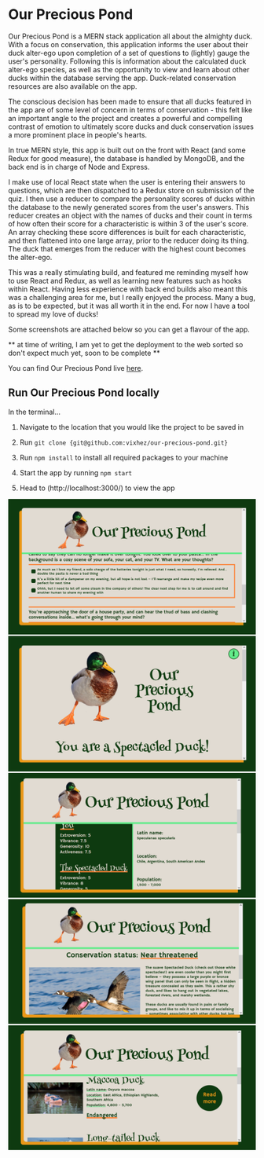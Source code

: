# Our Precious Pond

Our Precious Pond is a MERN stack application all about the almighty duck. With a focus on conservation, this application informs the user about their duck alter-ego upon completion of a set of questions to (lightly) gauge the user's personality. Following this is information about the calculated duck alter-ego species, as well as the opportunity to view and learn about other ducks within the database serving the app. Duck-related conservation resources are also available on the app.

The conscious decision has been made to ensure that all ducks featured in the app are of some level of concern in terms of conservation - this felt like an important angle to the project and creates a powerful and compelling contrast of emotion to ultimately score ducks and duck conservation issues a more prominent place in people's hearts.

In true MERN style, this app is built out on the front with React (and some Redux for good measure), the database is handled by MongoDB, and the back end is in charge of Node and Express.

I make use of local React state when the user is entering their answers to questions, which are then dispatched to a Redux store on submission of the quiz. I then use a reducer to compare the personality scores of ducks within the database to the newly generated scores from the user's answers. This reducer creates an object with the names of ducks and their count in terms of how often their score for a characteristic is within 3 of the user's score. An array checking these score differences is built for each characteristic, and then flattened into one large array, prior to the reducer doing its thing. The duck that emerges from the reducer with the highest count becomes the alter-ego.

This was a really stimulating build, and featured me reminding myself how to use React and Redux, as well as learning new features such as hooks within React. Having less experience with back end builds also meant this was a challenging area for me, but I really enjoyed the process. Many a bug, as is to be expected, but it was all worth it in the end. For now I have a tool to spread my love of ducks!

Some screenshots are attached below so you can get a flavour of the app.

** at time of writing, I am yet to get the deployment to the web sorted so don't expect much yet, soon to be complete **

You can find Our Precious Pond live [here](https://vixhez.github.io/best-foot-forward).


## Run Our Precious Pond locally

In the terminal...

1. Navigate to the location that you would like the project to be saved in

2. Run `git clone {git@github.com:vixhez/our-precious-pond.git}`

3. Run `npm install` to install all required packages to your machine

4. Start the app by running `npm start`

5. Head to (http://localhost:3000/) to view the app

![Quiz](https://github.com/vixhez/our-precious-pond/blob/main/app-screenshot-quiz.png)
![Alter-ego](https://github.com/vixhez/our-precious-pond/blob/main/app-screenshot-alterego.png)
![Alter-ego](https://github.com/vixhez/our-precious-pond/blob/main/app-screenshot-alterego-2.png)
![Alter-ego](https://github.com/vixhez/our-precious-pond/blob/main/app-screenshot-alterego-3.png)
![Duck directory](https://github.com/vixhez/our-precious-pond/blob/main/app-screenshot-directory.png)
